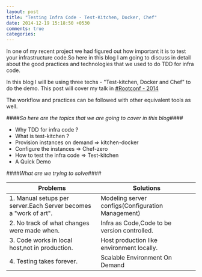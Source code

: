 ```yaml
---
layout: post
title: "Testing Infra Code - Test-Kitchen, Docker, Chef"
date: 2014-12-19 15:18:50 +0530
comments: true
categories: 
---
```


In one of my recent project we had figured out how important it is to test your infrastructure code.So here in this blog I am going to discuss in detail about the good practices and technologies that we used to do TDD for infra code.

  
In this blog I will be using three techs - "Test-kitchen, Docker and Chef" to do the demo.
This post will cover my talk in <a href="https://rootconf.in/2014/conference#1045-testing-infrastructure-code-using-test-kitchen-doc">#Rootconf - 2014</a>

The workflow and practices can be followed with other equivalent tools as well.

<!-- more -->

####*So here are the topics that we are going to cover in this blog*####

*   Why TDD for infra code ?
*   What is test-kitchen ?
*   Provision instances on demand => kitchen-docker
*   Configure the instances => Chef-zero
*   How to test the infra code => Test-kitchen
*   A Quick Demo

####*What are we trying to solve*####
 
|Problems                                                        |Solutions                                        |
|----------------------------------------------------------------|-------------------------------------------------|
|1. Manual setups per server.Each Server becomes a "work of art".|Modeling server configs(Configuration Management)|
|2. No track of what changes were made when.                     |Infra as Code,Code to be version controlled.     |
|3. Code works in local host,not in production.                  |Host production like environment locally.        |
|4. Testing takes forever.                                       |Scalable Environment On Demand                   |





